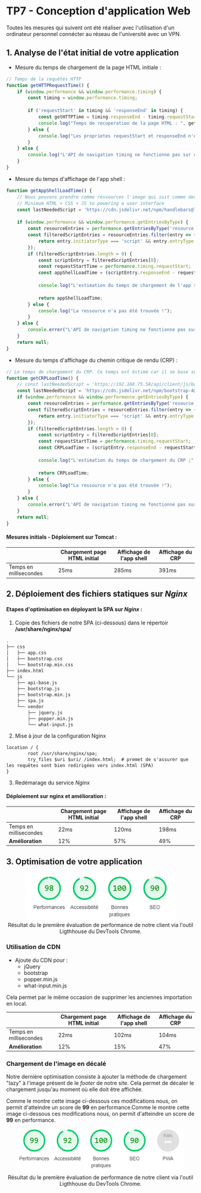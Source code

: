 # TP7 - Conception d'application Web 

Toutes les mesures qui suivent ont été réaliser avec l'utilisation d'un ordinateur personnel connécter au réseau de l'université avec un VPN.

## 1. Analyse de l'état initial de votre application

* Mesure du temps de chargement de la page HTML initiale :

```js
// Temps de la requêtes HTTP
function getHTTPRequestTime() {
    if (window.performance && window.performance.timing) {
        const timing = window.performance.timing;
        
        if ('requestStart' in timing && 'responseEnd' in timing) {
            const getHTTPTime = timing.responseEnd - timing.requestStart;
            console.log("Temps de recuperation de la page HTML : ", getHTTPTime, " ms");
        } else {
            console.log("Les proprietes requestStart et responseEnd n'existent pas");
        }
    } else {
        console.log("L'API de navigation timing ne fonctionne pas sur ce navigateur.");
    }
}
```

* Mesure du temps d'affichage de l'app shell :

```js
function getAppShellLoadTime() {
    // Nous pouvons prendre comme ressources l'image qui suit comme dernière ressource chargée dans l'app shell.
    // Minimum HTML + CSS + JS to powering a user interface
    const lastNeededScript = 'https://cdn.jsdelivr.net/npm/handlebars@latest/dist/handlebars.js';
    
    if (window.performance && window.performance.getEntriesByType) {
        const resourceEntries = performance.getEntriesByType('resource');
        const filteredScriptEntries = resourceEntries.filter(entry => { 
            return entry.initiatorType === 'script' && entry.entryType === 'resource' && entry.name === lastNeededScript;
        });
        if (filteredScriptEntries.length > 0) {
            const scriptEntry = filteredScriptEntries[0];
            const requestStartTime = performance.timing.requestStart;
            const appShellLoadTime = (scriptEntry.responseEnd - requestStartTime) + performance.timeOrigin;
            
            console.log("L'estimation du temps de chargement de l'app shell ;", appShellLoadTime, " ms");
            
            return appShellLoadTime;
        } else {
            console.log("La ressource n'a pas été trouvée !");
        }
    } else {
        console.error("L'API de navigation timing ne fonctionne pas sur ce navigateur.");
    }
    return null;
}
```

* Mesure du temps d'affichage du chemin critique de rendu (CRP) :

```js
// Le temps de chargement du CRP. Ce temps est éstimé car il se base sur la dernière ressource supposément charger pour le CRP.
function getCRPLoadTime() {
    // const lastNeededScript = 'https://192.168.75.58/api/client/js/bootstrap.js'; premier version quand boostrape n'étais pas inclue via la CDN
    const lastNeededScript = 'https://cdn.jsdelivr.net/npm/bootstrap-4@4.0.0/index.min.js';
    if (window.performance && window.performance.getEntriesByType) {
        const resourceEntries = performance.getEntriesByType('resource');
        const filteredScriptEntries = resourceEntries.filter(entry => {
            return entry.initiatorType === 'script' && entry.entryType === 'resource' && entry.name === lastNeededScript;
        });
        if (filteredScriptEntries.length > 0) {
            const scriptEntry = filteredScriptEntries[0];
            const requestStartTime = performance.timing.requestStart;
            const CRPLoadTime = (scriptEntry.responseEnd - requestStartTime) + performance.timeOrigin;
        
            console.log("L'estimation du temps de chargement du CRP ;", CRPLoadTime , " ms");
            
            return CRPLoadTime;
        } else {
            console.log("La ressource n'a pas été trouvée !");
        }
    } else {
        console.error("L'API de navigation timing ne fonctionne pas sur ce navigateur.");
    }
    return null;
}
```

#### Mesures initials - Déploiement sur Tomcat :

|                        | Chargement page HTML initial | Affichage de l'app shell | Affichage du CRP | 
|------------------------|------------------------------|--------------------------|------------------|
| Temps en millisecondes |             25ms             |           285ms          |       391ms      |

## 2. Déploiement des fichiers statiques sur *Nginx*

#### Etapes d'optimisation en déployant la SPA sur *Nginx* :

1. Copie des fichiers de notre SPA (ci-dessous) dans le répertoir **/usr/share/nginx/spa/**

```
.
├── css
│   ├── app.css
│   ├── bootstrap.css
│   └── bootstrap.min.css
├── index.html
└── js
    ├── api-base.js
    ├── bootstrap.js
    ├── bootstrap.min.js
    ├── spa.js
    └── vendor
        ├── jquery.js
        ├── popper.min.js
        └── what-input.js
```

2. Mise à jour de la configuration Nginx

```
location / {
        root /usr/share/nginx/spa;
        try_files $uri $uri/ /index.html;  # premet de s'assurer que les requêtes sont bien redirigées vers index.html (SPA)
}
```

3. Redémarage du service *Nginx*


#### Déploiement sur nginx et amélioration :

|                        | Chargement page HTML initial | Affichage de l'app shell | Affichage du CRP | 
|------------------------|------------------------------|--------------------------|------------------|
| Temps en millisecondes |             22ms             |           120ms          |       198ms      |
|    **Amélioration**    |             12%              |            57%           |        49%       |


## 3. Optimisation de votre application

<center>
<img src="./images/1er-mesure-2-perf.png" alt="Résultat de la première évaluation de performance de notre client via l'outil *Ligthhouse* du *DevTools Chrome*." width="400"/>
<figcaption>Résultat du le première évaluation de performance de notre client via l'outil Ligthhouse du DevTools Chrome.</figcaption>
</center>

### Utilisation de CDN 

* Ajoute du CDN pour :
  * jQuery
  * bootstrap
  * popper.min.js
  * what-input.min.js

Cela permet par le même occasion de supprimer les anciennes importation en local.

|                        | Chargement page HTML initial | Affichage de l'app shell | Affichage du CRP | 
|------------------------|------------------------------|--------------------------|------------------|
| Temps en millisecondes |             22ms             |           102ms          |       104ms      |
|    **Amélioration**    |             12%              |            15%           |        47%       |



### Chargement de l'image en décalé

Notre dernière optimisation consiste à ajouter la méthode de chargement "lazy" à l'image présent de le *footer* de notre site.
Cela permet de décaler le chargement jusqu'au moment où elle doit être affichée.

Comme le montre cette image ci-dessous ces modifications nous, on permit d'atteindre un score de **99** en performance.Comme le montre cette image ci-dessous ces modifications nous, on permit d'atteindre un score de **99** en performance.

<center>
<img src="./images/last-mesure-2-perf.png" alt="Résultat de la évaluation de performance de notre client via l'outil *Ligthhouse* du *DevTools Chrome*." width="450"/>
<figcaption>Résultat du le première évaluation de performance de notre client via l'outil Ligthhouse du DevTools Chrome.</figcaption>
</center>
